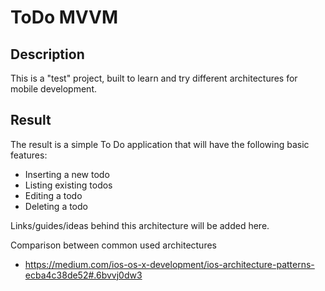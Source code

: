 # ToDo MVVM

## Description
This is a "test" project, built to learn and try different architectures for mobile development.

## Result 
The result is a simple To Do application that will have the following basic features:
- Inserting a new todo
- Listing existing todos
- Editing a todo
- Deleting a todo


Links/guides/ideas behind this architecture will be added here.

Comparison between common used architectures
- https://medium.com/ios-os-x-development/ios-architecture-patterns-ecba4c38de52#.6bvvj0dw3
